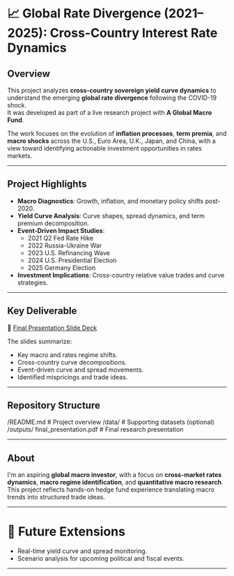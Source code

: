 # 📈 Global Rate Divergence (2021–2025): Cross-Country Interest Rate Dynamics

## Overview

This project analyzes **cross-country sovereign yield curve dynamics** to understand the emerging **global rate divergence** following the COVID-19 shock.  
It was developed as part of a live research project with **A Global Macro Fund**.

The work focuses on the evolution of **inflation processes**, **term premia**, and **macro shocks** across the U.S., Euro Area, U.K., Japan, and China, with a view toward identifying actionable investment opportunities in rates markets.

---

## Project Highlights

- **Macro Diagnostics**: Growth, inflation, and monetary policy shifts post-2020.
- **Yield Curve Analysis**: Curve shapes, spread dynamics, and term premium decomposition.
- **Event-Driven Impact Studies**:  
  - 2021 Q2 Fed Rate Hike  
  - 2022 Russia-Ukraine War  
  - 2023 U.S. Refinancing Wave  
  - 2024 U.S. Presidential Election  
  - 2025 Germany Election
- **Investment Implications**: Cross-country relative value trades and curve strategies.

---

## Key Deliverable

📄 [Final Presentation Slide Deck](outputs/final_presentation.pdf)

The slides summarize:
- Key macro and rates regime shifts.
- Cross-country curve decompositions.
- Event-driven curve and spread movements.
- Identified mispricings and trade ideas.

---

## Repository Structure

/README.md                 # Project overview
/data/                     # Supporting datasets (optional)
/outputs/
final_presentation.pdf    # Final research presentation

---

## About

I'm an aspiring **global macro investor**, with a focus on **cross-market rates dynamics**, **macro regime identification**, and **quantitative macro research**.  
This project reflects hands-on hedge fund experience translating macro trends into structured trade ideas.

---

# 🚀 Future Extensions
- Real-time yield curve and spread monitoring.
- Scenario analysis for upcoming political and fiscal events.

---
